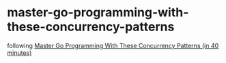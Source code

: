 # master-go-programming-with-these-concurrency-patterns

following [Master Go Programming With These Concurrency Patterns (in 40 minutes)](https://www.youtube.com/watch?v=qyM8Pi1KiiM)